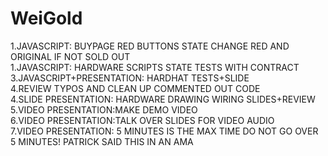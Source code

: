# WeiGold
1.JAVASCRIPT: BUYPAGE RED BUTTONS STATE CHANGE RED AND ORIGINAL IF NOT SOLD OUT\
1.JAVASCRIPT: HARDWARE SCRIPTS STATE TESTS WITH CONTRACT\
3.JAVASCRIPT+PRESENTATION: HARDHAT TESTS+SLIDE\
4.REVIEW TYPOS AND CLEAN UP COMMENTED OUT CODE\
4.SLIDE PRESENTATION: HARDWARE DRAWING WIRING SLIDES+REVIEW\
5.VIDEO PRESENTATION:MAKE DEMO VIDEO\
6.VIDEO PRESENTATION:TALK OVER SLIDES FOR VIDEO AUDIO\
7.VIDEO PRESENTATION: 5 MINUTES IS THE MAX TIME DO NOT GO OVER 5 MINUTES! PATRICK SAID THIS IN AN AMA
